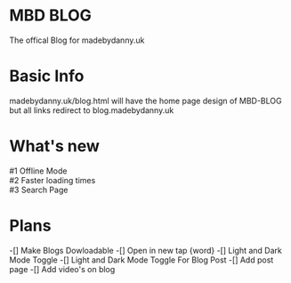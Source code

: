 # MBD BLOG
The offical Blog for madebydanny.uk 
# Basic Info
madebydanny.uk/blog.html will have the home page design of MBD-BLOG but all links redirect to blog.madebydanny.uk
# What's new
#1 Offline Mode<br>
#2 Faster loading times<br>
#3 Search Page

# Plans
-[] Make Blogs Dowloadable
-[] Open in new tap {word}
-[] Light and Dark Mode Toggle 
-[] Light and Dark Mode Toggle For Blog Post
-[] Add post page
-[] Add video's on blog